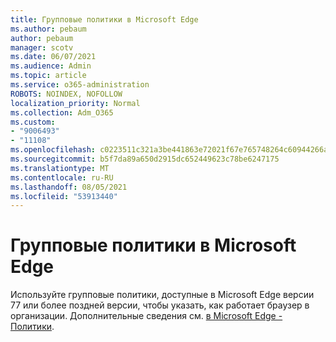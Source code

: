 ```yaml
---
title: Групповые политики в Microsoft Edge
ms.author: pebaum
author: pebaum
manager: scotv
ms.date: 06/07/2021
ms.audience: Admin
ms.topic: article
ms.service: o365-administration
ROBOTS: NOINDEX, NOFOLLOW
localization_priority: Normal
ms.collection: Adm_O365
ms.custom:
- "9006493"
- "11108"
ms.openlocfilehash: c0223511c321a3be441863e72021f67e765748264c60944266ac1bdccdc78896
ms.sourcegitcommit: b5f7da89a650d2915dc652449623c78be6247175
ms.translationtype: MT
ms.contentlocale: ru-RU
ms.lasthandoff: 08/05/2021
ms.locfileid: "53913440"
---
```

# <a name="group-policies-in-microsoft-edge"></a>Групповые политики в Microsoft Edge

Используйте групповые политики, доступные в Microsoft Edge версии 77 или более поздней версии, чтобы указать, как работает браузер в организации. Дополнительные сведения см. [в Microsoft Edge - Политики](/deployedge/microsoft-edge-policies#available-policies).